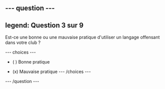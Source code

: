 --- question ---
---
legend: Question 3 sur 9
---

Est-ce une bonne ou une mauvaise pratique d'utiliser un langage offensant dans votre club ?

--- choices ---
- ( ) Bonne pratique

- (x) Mauvaise pratique --- /choices ---

--- /question ---
